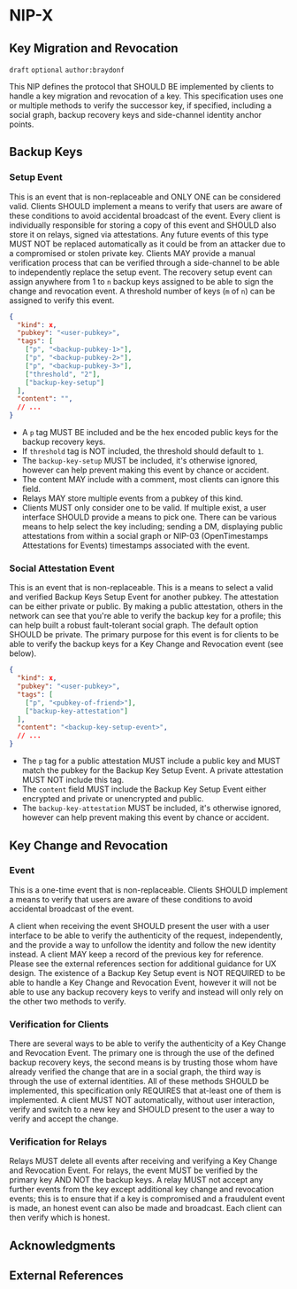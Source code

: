 NIP-X
=====

Key Migration and Revocation
------

`draft` `optional` `author:braydonf`

This NIP defines the protocol that SHOULD BE implemented by clients to handle a key migration and revocation of a key. This specification uses one or multiple methods to verify the successor key, if specified, including a social graph, backup recovery keys and side-channel identity anchor points.

## Backup Keys

### Setup Event

This is an event that is non-replaceable and ONLY ONE can be considered valid. Clients SHOULD implement a means to verify that users are aware of these conditions to avoid accidental broadcast of the event. Every client is individually responsible for storing a copy of this event and SHOULD also store it on relays, signed via attestations. Any future events of this type MUST NOT be replaced automatically as it could be from an attacker due to a compromised or stolen private key. Clients MAY provide a manual verification process that can be verified through a side-channel to be able to independently replace the setup event. The recovery setup event can assign anywhere from 1 to `n` backup keys assigned to be able to sign the change and revocation event. A threshold number of keys (`m` of `n`) can be assigned to verify this event.

```json
{
  "kind": x,
  "pubkey": "<user-pubkey>",
  "tags": [
    ["p", "<backup-pubkey-1>"],
    ["p", "<backup-pubkey-2>"],
    ["p", "<backup-pubkey-3>"],
    ["threshold", "2"],
    ["backup-key-setup"]
  ],
  "content": "",
  // ...
}
```

* A `p` tag MUST BE included and be the hex encoded public keys for the backup recovery keys.
* If `threshold` tag is NOT included, the threshold should default to `1`.
* The `backup-key-setup` MUST be included, it's otherwise ignored, however can help prevent making this event by chance or accident.
* The content MAY include with a comment, most clients can ignore this field.
* Relays MAY store multiple events from a pubkey of this kind.
* Clients MUST only consider one to be valid. If multiple exist, a user interface SHOULD provide a means to pick one. There can be various means to help select the key including; sending a DM, displaying public attestations from within a social graph or NIP-03 (OpenTimestamps Attestations for Events) timestamps associated with the event.

### Social Attestation Event

This is an event that is non-replaceable. This is a means to select a valid and verified Backup Keys Setup Event for another pubkey. The attestation can be either private or public. By making a public attestation, others in the network can see that you're able to verify the backup key for a profile; this can help built a robust fault-tolerant social graph. The default option SHOULD be private. The primary purpose for this event is for clients to be able to verify the backup keys for a Key Change and Revocation event (see below).

```json
{
  "kind": x,
  "pubkey": "<user-pubkey>",
  "tags": [
    ["p", "<pubkey-of-friend>"],
    ["backup-key-attestation"]
  ],
  "content": "<backup-key-setup-event>",
  // ...
}
```

* The `p` tag for a public attestation MUST include a public key and MUST match the pubkey for the Backup Key Setup Event. A private attestation MUST NOT include this tag.
* The `content` field MUST include the Backup Key Setup Event either encrypted and private or unencrypted and public.
* The `backup-key-attestation` MUST be included, it's otherwise ignored, however can help prevent making this event by chance or accident.

## Key Change and Revocation

### Event

This is a one-time event that is non-replaceable. Clients SHOULD implement a means to verify that users are aware of these conditions to avoid accidental broadcast of the event.

A client when receiving the event SHOULD present the user with a user interface to be able to verify the authenticity of the request, independently, and the provide a way to unfollow the identity and follow the new identity instead. A client MAY keep a record of the previous key for reference. Please see the external references section for additional guidance for UX design. The existence of a Backup Key Setup event is NOT REQUIRED to be able to handle a Key Change and Revocation Event, however it will not be able to use any backup recovery keys to verify and instead will only rely on the other two methods to verify.

### Verification for Clients

There are several ways to be able to verify the authenticity of a Key Change and Revocation Event. The primary one is through the use of the defined backup recovery keys, the second means is by trusting those whom have already verified the change that are in a social graph, the third way is through the use of external identities. All of these methods SHOULD be implemented, this specification only REQUIRES that at-least one of them is implemented. A client MUST NOT automatically, without user interaction, verify and switch to a new key and SHOULD present to the user a way to verify and accept the change.


### Verification for Relays

Relays MUST delete all events after receiving and verifying a Key Change and Revocation Event. For relays, the event MUST be verified by the primary key AND NOT the backup keys. A relay MUST not accept any further events from the key except additional key change and revocation events; this is to ensure that if a key is compromised and a fraudulent event is made, an honest event can also be made and broadcast. Each client can then verify which is honest.

## Acknowledgments

## External References
